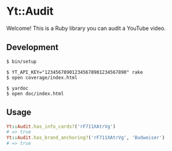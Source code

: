 # Yt::Audit

Welcome! This is a Ruby library you can audit a YouTube video.

## Development

    $ bin/setup

    $ YT_API_KEY="123456789012345678901234567890" rake
    $ open coverage/index.html

    $ yardoc
    $ open doc/index.html

## Usage

```ruby
Yt::Audit.has_info_cards?('rF711XAtrVg')
# => true
Yt::Audit.has_brand_anchoring?('rF711XAtrVg', 'Budweiser')
# => true
```
